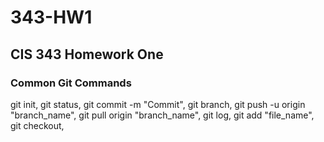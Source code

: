 # 343-HW1
## CIS 343 Homework One
  ### Common Git Commands
  git init, git status, git commit -m "Commit", git branch, git push -u origin "branch_name", git pull origin "branch_name", git log, git add "file_name", git checkout, 
